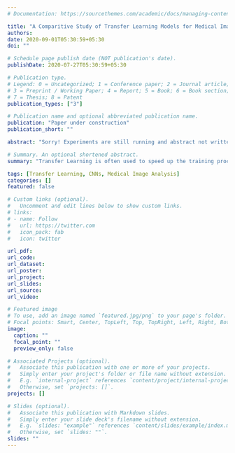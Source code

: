 ```yaml
---
# Documentation: https://sourcethemes.com/academic/docs/managing-content/

title: "A Comparitive Study of Transfer Learning Models for Medical Imaging"
authors: 
date: 2020-09-01T05:30:59+05:30
doi: ""

# Schedule page publish date (NOT publication's date).
publishDate: 2020-07-27T05:30:59+05:30

# Publication type.
# Legend: 0 = Uncategorized; 1 = Conference paper; 2 = Journal article;
# 3 = Preprint / Working Paper; 4 = Report; 5 = Book; 6 = Book section;
# 7 = Thesis; 8 = Patent
publication_types: ["3"]

# Publication name and optional abbreviated publication name.
publication: "Paper under construction"
publication_short: ""

abstract: "Sorry! Experiments are still running and abstract not written yet. Stay tuned!"

# Summary. An optional shortened abstract.
summary: "Transfer Learning is often used to speed up the training process of ML models by using existing weights and architectures as a basis step. This study compares the transfer learning performance on popular CNNs - AlexNet, VGG16, LeNet, InceptionV3, ResNet. (Paper under construction)"

tags: [Transfer Learning, CNNs, Medical Image Analysis]
categories: []
featured: false

# Custom links (optional).
#   Uncomment and edit lines below to show custom links.
# links:
# - name: Follow
#   url: https://twitter.com
#   icon_pack: fab
#   icon: twitter

url_pdf:
url_code:
url_dataset:
url_poster:
url_project:
url_slides:
url_source:
url_video:

# Featured image
# To use, add an image named `featured.jpg/png` to your page's folder. 
# Focal points: Smart, Center, TopLeft, Top, TopRight, Left, Right, BottomLeft, Bottom, BottomRight.
image:
  caption: ""
  focal_point: ""
  preview_only: false

# Associated Projects (optional).
#   Associate this publication with one or more of your projects.
#   Simply enter your project's folder or file name without extension.
#   E.g. `internal-project` references `content/project/internal-project/index.md`.
#   Otherwise, set `projects: []`.
projects: []

# Slides (optional).
#   Associate this publication with Markdown slides.
#   Simply enter your slide deck's filename without extension.
#   E.g. `slides: "example"` references `content/slides/example/index.md`.
#   Otherwise, set `slides: ""`.
slides: ""
---
```

